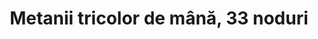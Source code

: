 ---
layout: post
title: "Metanii tricolor de mână, 33 noduri"
description: "Metanii tricolor de mână, 33 noduri"
img: "/assets/img/Metanii-tricolor.jpg"
colors: "negrurosu, galben, albastru"
price: "12 leiRON / buc . La comenzi de minim 100 de bucăți, prețul este redus la 50%"
vertical: true
---
